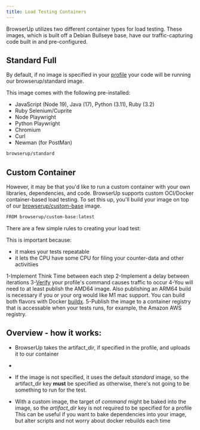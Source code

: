 ```yaml
---
title: Load Testing Containers
---
```


BrowserUp utilizes two different container types for load testing.
These images, which is built off a Debian Bullseye base, have our traffic-capturing code built in and pre-configured.

## Standard Full

By default, if no image is specified in your [profile](profile-settings)
your code will be running our browserup/standard image.

This image comes with the following pre-installed:
* JavaScript (Node 19), Java (17), Python (3.11), Ruby (3.2)
* Ruby Selenium/Cuprite
* Node Playwright
* Python Playwright
* Chromium
* Curl
* Newman (for PostMan)

```bash
browserup/standard
```

## Custom Container

However, it may be that you'd like to run a custom container with your own
libraries, dependencies, and code. BrowserUp supports custom OCI/Docker container-based
load testing. To set this up, you'll build your image on top of our [browserup/custom-base](https://hub.docker.com/r/browserup/custom-base)
image.

```bash
FROM browserup/custom-base:latest
```

There are a few simple rules to creating your load test:

This is important because:
* it makes your tests repeatable
* it lets the CPU have some CPU for filing your counter-data and other activitiies

1-Implement Think Time between each step
2-Implement a delay between iterations
3-[Verify](commands/verify) your profile's command causes traffic to occur
4-You will need to at least publish the AMD64 image. Also publishing an ARM64 build
is necessary if you or your org would like M1 mac support. You can build both flavors with
Docker [buildx](https://docs.docker.com/engine/reference/commandline/buildx_bake/).
5-Publish the image to a container registry that is accessable when your tests runs, for example, the Amazon
AWS registry.


## Overview - how it works:

- BrowserUp takes the artifact_dir, if specified in the profile, and uploads it to our container
-
- If the image is not specified, it uses the default *standard* image, so the artifact_dir key __must__ be specified
  as otherwise, there's not going to be something to run for the test.

- With a custom image, the target of *command* might be baked into the image, so the *artifact_dir* key is not required to be specified for a profile
  This can be useful if you want to bake dependencies into your image, but alter scripts and not worry about docker rebuilds each time

